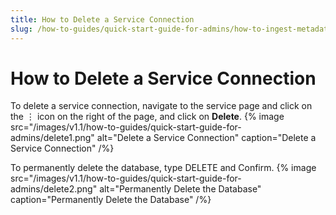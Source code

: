 ```yaml
---
title: How to Delete a Service Connection
slug: /how-to-guides/quick-start-guide-for-admins/how-to-ingest-metadata/delete-service-connection
---
```


# How to Delete a Service Connection

To delete a service connection, navigate to the service page and click on the ⋮ icon on the right of the page, and click on **Delete**.
{% image
    src="/images/v1.1/how-to-guides/quick-start-guide-for-admins/delete1.png"
    alt="Delete a Service Connection"
    caption="Delete a Service Connection"
    /%}

To permanently delete the database, type DELETE and Confirm.
{% image
    src="/images/v1.1/how-to-guides/quick-start-guide-for-admins/delete2.png"
    alt="Permanently Delete the Database"
    caption="Permanently Delete the Database"
    /%}